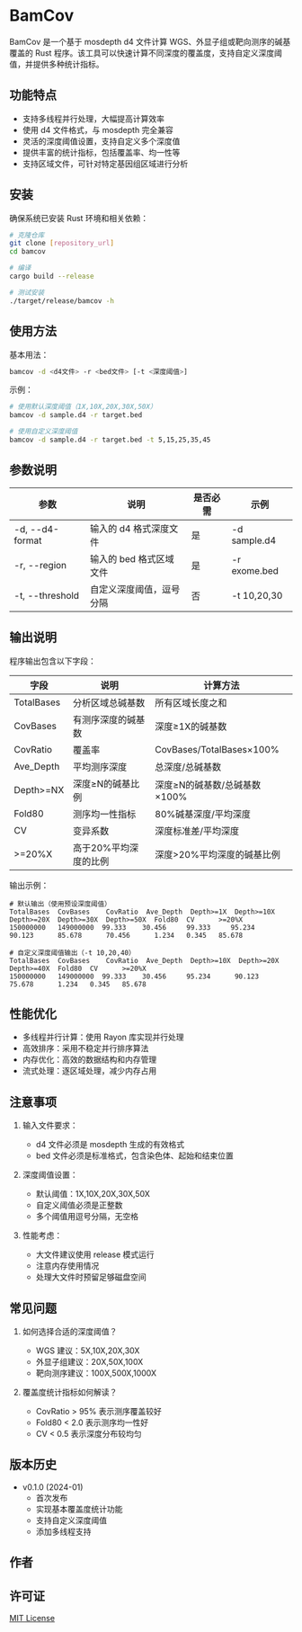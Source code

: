 # BamCov

BamCov 是一个基于 mosdepth d4 文件计算 WGS、外显子组或靶向测序的碱基覆盖的 Rust 程序。该工具可以快速计算不同深度的覆盖度，支持自定义深度阈值，并提供多种统计指标。

## 功能特点

- 支持多线程并行处理，大幅提高计算效率
- 使用 d4 文件格式，与 mosdepth 完全兼容
- 灵活的深度阈值设置，支持自定义多个深度值
- 提供丰富的统计指标，包括覆盖率、均一性等
- 支持区域文件，可针对特定基因组区域进行分析

## 安装

确保系统已安装 Rust 环境和相关依赖：

```bash
# 克隆仓库
git clone [repository_url]
cd bamcov

# 编译
cargo build --release

# 测试安装
./target/release/bamcov -h
```

## 使用方法

基本用法：
```bash
bamcov -d <d4文件> -r <bed文件> [-t <深度阈值>]
```

示例：
```bash
# 使用默认深度阈值（1X,10X,20X,30X,50X）
bamcov -d sample.d4 -r target.bed

# 使用自定义深度阈值
bamcov -d sample.d4 -r target.bed -t 5,15,25,35,45
```

## 参数说明

| 参数 | 说明 | 是否必需 | 示例 |
|------|------|----------|------|
| -d, --d4-format | 输入的 d4 格式深度文件 | 是 | -d sample.d4 |
| -r, --region | 输入的 bed 格式区域文件 | 是 | -r exome.bed |
| -t, --threshold | 自定义深度阈值，逗号分隔 | 否 | -t 10,20,30 |

## 输出说明

程序输出包含以下字段：

| 字段 | 说明 | 计算方法 |
|------|------|----------|
| TotalBases | 分析区域总碱基数 | 所有区域长度之和 |
| CovBases | 有测序深度的碱基数 | 深度≥1X的碱基数 |
| CovRatio | 覆盖率 | CovBases/TotalBases×100% |
| Ave_Depth | 平均测序深度 | 总深度/总碱基数 |
| Depth>=NX | 深度≥N的碱基比例 | 深度≥N的碱基数/总碱基数×100% |
| Fold80 | 测序均一性指标 | 80%碱基深度/平均深度 |
| CV | 变异系数 | 深度标准差/平均深度 |
| >=20%X | 高于20%平均深度的比例 | 深度>20%平均深度的碱基比例 |

输出示例：
```
# 默认输出（使用预设深度阈值）
TotalBases  CovBases    CovRatio  Ave_Depth  Depth>=1X  Depth>=10X  Depth>=20X  Depth>=30X  Depth>=50X  Fold80  CV      >=20%X
150000000   149000000  99.333    30.456     99.333     95.234      90.123      85.678      70.456      1.234   0.345   85.678

# 自定义深度阈值输出（-t 10,20,40）
TotalBases  CovBases    CovRatio  Ave_Depth  Depth>=10X  Depth>=20X  Depth>=40X  Fold80  CV      >=20%X
150000000   149000000  99.333    30.456     95.234      90.123      75.678      1.234   0.345   85.678
```

## 性能优化

- 多线程并行计算：使用 Rayon 库实现并行处理
- 高效排序：采用不稳定并行排序算法
- 内存优化：高效的数据结构和内存管理
- 流式处理：逐区域处理，减少内存占用

## 注意事项

1. 输入文件要求：
   - d4 文件必须是 mosdepth 生成的有效格式
   - bed 文件必须是标准格式，包含染色体、起始和结束位置

2. 深度阈值设置：
   - 默认阈值：1X,10X,20X,30X,50X
   - 自定义阈值必须是正整数
   - 多个阈值用逗号分隔，无空格

3. 性能考虑：
   - 大文件建议使用 release 模式运行
   - 注意内存使用情况
   - 处理大文件时预留足够磁盘空间

## 常见问题

1. 如何选择合适的深度阈值？
   - WGS 建议：5X,10X,20X,30X
   - 外显子组建议：20X,50X,100X
   - 靶向测序建议：100X,500X,1000X

2. 覆盖度统计指标如何解读？
   - CovRatio > 95% 表示测序覆盖较好
   - Fold80 < 2.0 表示测序均一性好
   - CV < 0.5 表示深度分布较均匀

## 版本历史

- v0.1.0 (2024-01)
  - 首次发布
  - 实现基本覆盖度统计功能
  - 支持自定义深度阈值
  - 添加多线程支持

## 作者


## 许可证

[MIT License](LICENSE)
